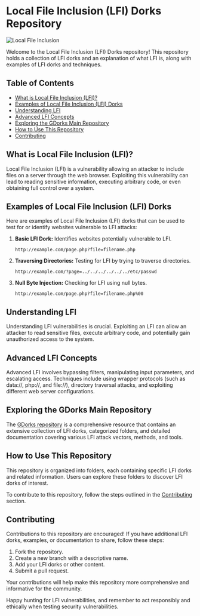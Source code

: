# Local File Inclusion (LFI) Dorks Repository

![Local File Inclusion](https://img.shields.io/badge/Local%20File%20Inclusion-blue)

Welcome to the Local File Inclusion (LFI) Dorks repository! This repository holds a collection of LFI dorks and an explanation of what LFI is, along with examples of LFI dorks and techniques.

## Table of Contents
- [What is Local File Inclusion (LFI)?](#what-is-local-file-inclusion-lfi)
- [Examples of Local File Inclusion (LFI) Dorks](#examples-of-local-file-inclusion-lfi-dorks)
- [Understanding LFI](#understanding-lfi)
- [Advanced LFI Concepts](#advanced-lfi-concepts)
- [Exploring the GDorks Main Repository](#exploring-the-gdorks-main-repository)
- [How to Use This Repository](#how-to-use-this-repository)
- [Contributing](#contributing)


## What is Local File Inclusion (LFI)?

Local File Inclusion (LFI) is a vulnerability allowing an attacker to include files on a server through the web browser. Exploiting this vulnerability can lead to reading sensitive information, executing arbitrary code, or even obtaining full control over a system.

## Examples of Local File Inclusion (LFI) Dorks

Here are examples of Local File Inclusion (LFI) dorks that can be used to test for or identify websites vulnerable to LFI attacks:

1. **Basic LFI Dork:** Identifies websites potentially vulnerable to LFI.

   ```
   http://example.com/page.php?file=filename.php
   ```

2. **Traversing Directories:** Testing for LFI by trying to traverse directories.

   ```
   http://example.com/?page=../../../../../../etc/passwd
   ```

3. **Null Byte Injection:** Checking for LFI using null bytes.

   ```
   http://example.com/page.php?file=filename.php%00
   ```

## Understanding LFI

Understanding LFI vulnerabilities is crucial. Exploiting an LFI can allow an attacker to read sensitive files, execute arbitrary code, and potentially gain unauthorized access to the system.

## Advanced LFI Concepts

Advanced LFI involves bypassing filters, manipulating input parameters, and escalating access. Techniques include using wrapper protocols (such as data://, php://, and file://), directory traversal attacks, and exploiting different web server configurations.

## Exploring the GDorks Main Repository

The [GDorks repository](https://github.com/Ishanoshada/GDorks/) is a comprehensive resource that contains an extensive collection of LFI dorks, categorized folders, and detailed documentation covering various LFI attack vectors, methods, and tools.

## How to Use This Repository

This repository is organized into folders, each containing specific LFI dorks and related information. Users can explore these folders to discover LFI dorks of interest.

To contribute to this repository, follow the steps outlined in the [Contributing](#contributing) section.

## Contributing

Contributions to this repository are encouraged! If you have additional LFI dorks, examples, or documentation to share, follow these steps:

1. Fork the repository.
2. Create a new branch with a descriptive name.
3. Add your LFI dorks or other content.
4. Submit a pull request.

Your contributions will help make this repository more comprehensive and informative for the community.

Happy hunting for LFI vulnerabilities, and remember to act responsibly and ethically when testing security vulnerabilities.

